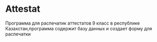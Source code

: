 # Attestat
Программа для распечатик аттестатов 9 класс в республике Казахстан,программа содержит базу данных и создает форму для распечатки
